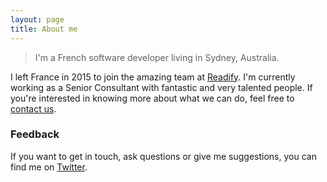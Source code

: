 ```yaml
---
layout: page
title: About me
---
```


> I'm a French software developer living in Sydney, Australia.

I left France in 2015 to join the amazing team at [Readify](https://readify.net). I'm currently working as a Senior Consultant with fantastic and very talented people. If you're interested in knowing more about what we can do, feel free to [contact us](https://readify.net/contact-us/).

### Feedback

If you want to get in touch, ask questions or give me suggestions, you can find me on [Twitter](https://www.twitter.com/mderriey).
